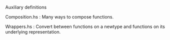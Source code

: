 Auxiliary definitions


Composition.hs
  :  Many ways to compose functions.

Wrappers.hs
  :  Convert between functions on a newtype and
     functions on its underlying representation.
